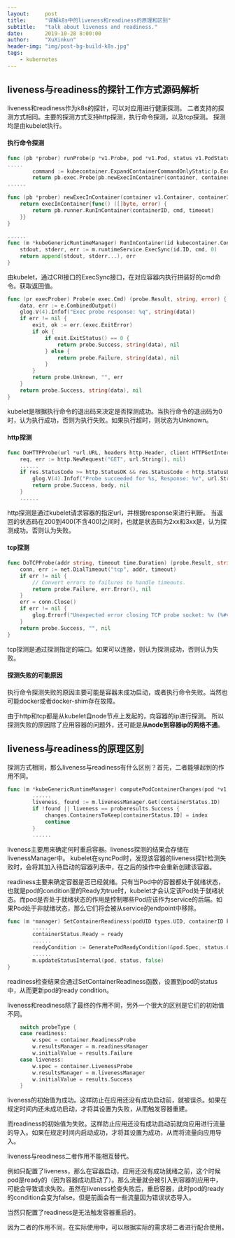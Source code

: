 ```yaml
---
layout:     post
title:      "详解k8s中的liveness和readiness的原理和区别"
subtitle:   "talk about liveness and readiness."
date:       2019-10-28 8:00:00
author:     "XuXinkun"
header-img: "img/post-bg-build-k8s.jpg"
tags:
    - kubernetes
---
```


## liveness与readiness的探针工作方式源码解析

liveness和readiness作为k8s的探针，可以对应用进行健康探测。
二者支持的探测方式相同。主要的探测方式支持http探测，执行命令探测，以及tcp探测。
探测均是由kubelet执行。

#### 执行命令探测

```go
func (pb *prober) runProbe(p *v1.Probe, pod *v1.Pod, status v1.PodStatus, container v1.Container, containerID kubecontainer.ContainerID) (probe.Result, string, error) {
.....        
        command := kubecontainer.ExpandContainerCommandOnlyStatic(p.Exec.Command, container.Env)
		return pb.exec.Probe(pb.newExecInContainer(container, containerID, command, timeout))
......
        
func (pb *prober) newExecInContainer(container v1.Container, containerID kubecontainer.ContainerID, cmd []string, timeout time.Duration) exec.Cmd {
	return execInContainer{func() ([]byte, error) {
		return pb.runner.RunInContainer(containerID, cmd, timeout)
	}}
}
        
......
func (m *kubeGenericRuntimeManager) RunInContainer(id kubecontainer.ContainerID, cmd []string, timeout time.Duration) ([]byte, error) {
	stdout, stderr, err := m.runtimeService.ExecSync(id.ID, cmd, 0)
	return append(stdout, stderr...), err
}
```

由kubelet，通过CRI接口的ExecSync接口，在对应容器内执行拼装好的cmd命令。获取返回值。

```go
func (pr execProber) Probe(e exec.Cmd) (probe.Result, string, error) {
	data, err := e.CombinedOutput()
	glog.V(4).Infof("Exec probe response: %q", string(data))
	if err != nil {
		exit, ok := err.(exec.ExitError)
		if ok {
			if exit.ExitStatus() == 0 {
				return probe.Success, string(data), nil
			} else {
				return probe.Failure, string(data), nil
			}
		}
		return probe.Unknown, "", err
	}
	return probe.Success, string(data), nil
}
```

kubelet是根据执行命令的退出码来决定是否探测成功。当执行命令的退出码为0时，认为执行成功，否则为执行失败。如果执行超时，则状态为Unknown。

#### http探测

```go
func DoHTTPProbe(url *url.URL, headers http.Header, client HTTPGetInterface) (probe.Result, string, error) {
	req, err := http.NewRequest("GET", url.String(), nil)
	......
    if res.StatusCode >= http.StatusOK && res.StatusCode < http.StatusBadRequest {
		glog.V(4).Infof("Probe succeeded for %s, Response: %v", url.String(), *res)
		return probe.Success, body, nil
	}
	......
```

http探测是通过kubelet请求容器的指定url，并根据response来进行判断。
当返回的状态码在200到400(不含400)之间时，也就是状态码为2xx和3xx是，认为探测成功。否则认为失败。


#### tcp探测 

```go
func DoTCPProbe(addr string, timeout time.Duration) (probe.Result, string, error) {
	conn, err := net.DialTimeout("tcp", addr, timeout)
	if err != nil {
		// Convert errors to failures to handle timeouts.
		return probe.Failure, err.Error(), nil
	}
	err = conn.Close()
	if err != nil {
		glog.Errorf("Unexpected error closing TCP probe socket: %v (%#v)", err, err)
	}
	return probe.Success, "", nil
}
```

tcp探测是通过探测指定的端口。如果可以连接，则认为探测成功，否则认为失败。

#### 探测失败的可能原因

执行命令探测失败的原因主要可能是容器未成功启动，或者执行命令失败。当然也可能docker或者docker-shim存在故障。

由于http和tcp都是从kubelet自node节点上发起的，向容器的ip进行探测。
所以探测失败的原因除了应用容器的问题外，还可能是**从node到容器ip的网络不通**。

## liveness与readiness的原理区别

探测方式相同，那么liveness与readiness有什么区别？首先，二者能够起到的作用不同。

```go
func (m *kubeGenericRuntimeManager) computePodContainerChanges(pod *v1.Pod, podStatus *kubecontainer.PodStatus) podContainerSpecChanges {
        ......
        liveness, found := m.livenessManager.Get(containerStatus.ID)
		if !found || liveness == proberesults.Success {
			changes.ContainersToKeep[containerStatus.ID] = index
			continue
		}
        ......
```

liveness主要用来确定何时重启容器。liveness探测的结果会存储在livenessManager中。
kubelet在syncPod时，发现该容器的liveness探针检测失败时，会将其加入待启动的容器列表中，在之后的操作中会重新创建该容器。

readiness主要来确定容器是否已经就绪。只有当Pod中的容器都处于就绪状态，也就是pod的condition里的Ready为true时，kubelet才会认定该Pod处于就绪状态。而pod是否处于就绪状态的作用是控制哪些Pod应该作为service的后端。如果Pod处于非就绪状态，那么它们将会被从service的endpoint中移除。

```go
func (m *manager) SetContainerReadiness(podUID types.UID, containerID kubecontainer.ContainerID, ready bool) {
	    ......
    	containerStatus.Ready = ready
        ......
    	readyCondition := GeneratePodReadyCondition(&pod.Spec, status.ContainerStatuses, status.Phase)
    	......
    	m.updateStatusInternal(pod, status, false)
}
```

readiness检查结果会通过SetContainerReadiness函数，设置到pod的status中，从而更新pod的ready condition。

liveness和readiness除了最终的作用不同，另外一个很大的区别是它们的初始值不同。

```go
    switch probeType {
	case readiness:
		w.spec = container.ReadinessProbe
		w.resultsManager = m.readinessManager
		w.initialValue = results.Failure
	case liveness:
		w.spec = container.LivenessProbe
		w.resultsManager = m.livenessManager
		w.initialValue = results.Success
	}
```

liveness的初始值为成功。这样防止在应用还没有成功启动前，就被误杀。如果在规定时间内还未成功启动，才将其设置为失败，从而触发容器重建。

而readiness的初始值为失败。这样防止应用还没有成功启动前就向应用进行流量的导入。如果在规定时间内启动成功，才将其设置为成功，从而将流量向应用导入。

liveness与readiness二者作用不能相互替代。

例如只配置了liveness，那么在容器启动，应用还没有成功就绪之前，这个时候pod是ready的（因为容器成功启动了）。那么流量就会被引入到容器的应用中，可能会导致请求失败。虽然在liveness检查失败后，重启容器，此时pod的ready的condition会变为false。但是前面会有一些流量因为错误状态导入。

当然只配置了readiness是无法触发容器重启的。

因为二者的作用不同，在实际使用中，可以根据实际的需求将二者进行配合使用。